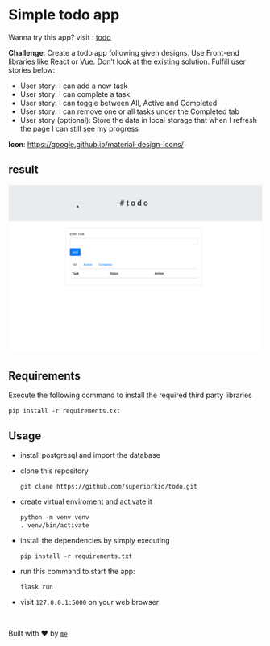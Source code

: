 # Simple todo app

Wanna try this app? visit : [todo](#)

**Challenge**: Create a todo app following given designs. Use Front-end libraries like React or Vue. Don’t look at the existing solution. Fulfill user stories below:

 - User story: I can add a new task
 - User story: I can complete a task
 - User story: I can toggle between All, Active and Completed
 - User story: I can remove one or all tasks under the Completed tab
 - User story (optional): Store the data in local storage that when I refresh the page I can still see my progress

**Icon**: https://google.github.io/material-design-icons/
 

## result

![Alt Text](https://github.com/superiorkid/todo/blob/main/result/todo_result.gif)

## Requirements

Execute the following command to install the required third party libraries

  ```
  pip install -r requirements.txt
  ```

## Usage

  - install postgresql and import the database
  - clone this repository

    ```
    git clone https://github.com/superiorkid/todo.git
    ```

  - create virtual enviroment and activate it

    ```
    python -m venv venv
    . venv/bin/activate
    ```

  - install the dependencies by simply executing

    ```
    pip install -r requirements.txt
    ```

  - run this command to start the app:
    
    ```
    flask run
    ```

  - visit `127.0.0.1:5000` on your web browser

<br>

Built with ♥ by [`me`](https://github.com/superiorkid)
